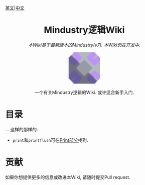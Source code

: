 [英文](../README.md)|[中文](README_CN.md)
<h1 align="center">Mindustry逻辑Wiki</h1>
<p align="center" style="font-style:italic">
本Wiki基于最新版本的Mindustry(v7). 本Wiki仍在开发中.
</p>
<p align="center">
  <img src="https://raw.githubusercontent.com/Anuken/Mindustry/master/core/assets-raw/sprites/blocks/logic/micro-processor.png" width="100">
</p>
<p align="center">
一个有关Mindustry逻辑的Wiki.
或许适合新手入门.
</p>
<div></div>




# 目录

... 这样的那样的.
- `print`和`printflush`可在[Print部分](print_CN.md)找到.


# 贡献

如果你想提供更多的信息或改进本Wiki,
请随时提交Pull request.
